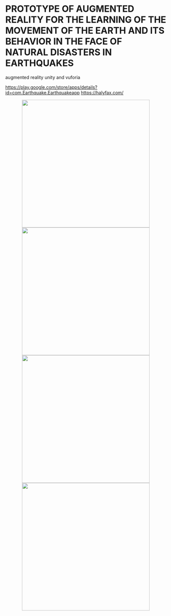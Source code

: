 # PROTOTYPE OF AUGMENTED REALITY FOR THE LEARNING OF THE MOVEMENT OF THE EARTH AND ITS BEHAVIOR IN THE FACE OF NATURAL DISASTERS IN EARTHQUAKES
augmented reality
unity and vuforia

https://play.google.com/store/apps/details?id=com.Earthquake.Earthquakeapp
https://halyfax.com/


<div style="text-align: center;">
  <img src="https://user-images.githubusercontent.com/30839218/230386100-222a961e-755a-4973-9fad-21073f319e4b.jpg" width="400">
</div>
<div style="text-align: center;">
  <img src="https://user-images.githubusercontent.com/30839218/230386143-148cd581-03c6-4232-adee-45e77e9dd591.jpg" width="400">
</div>
<div style="text-align: center;">
  <img src="https://user-images.githubusercontent.com/30839218/230386165-2735da9d-b461-478e-9997-2037e19deaf8.jpg" width="400">
</div>
<div style="text-align: center;">
  <img src="https://user-images.githubusercontent.com/30839218/230386187-981e7ba0-bd52-4234-8458-6cfc8aa3c675.jpg" width="400">
</div>
